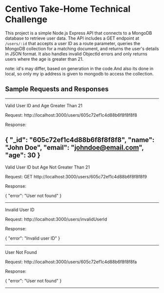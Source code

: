 # Centivo Take-Home Technical Challenge

This project is a simple Node.js Express API that connects to a MongoDB database to retrieve user data. 
The API includes a GET endpoint at `/users/:id` that accepts a user ID as a route parameter, queries the MongoDB collection for a matching document,
and returns the user's details in JSON format. It also handles invalid ObjectId errors and only returns users where the age is greater than 21.

note: id's may differ, based on generation in the code.And also its done in local, so only my ip address is given to mongodb to access the collection.


## Sample Requests and Responses
----------------------------------------------------------------------------------------------------------------------------------------------------------
Valid User ID and Age Greater Than 21

Request:
http://localhost:3000/users/605c72ef1c4d88b6f8f8f8f8

Response:

{
  "_id": "605c72ef1c4d88b6f8f8f8f8",
  "name": "John Doe",
  "email": "johndoe@email.com",
  "age": 30
}
----------------------------------------------------------------------------------------------------------------------------------------------------------

Valid User ID but Age Not Greater Than 21

Request:
GET http://localhost:3000/users/605c72ef1c4d88b6f8f8f8f9

Response:

{
  "error": "User not found"
}

----------------------------------------------------------------------------------------------------------------------------------------------------------
Invalid User ID

Request:
http://localhost:3000/users/invalidUserId

Response:

{
  "error": "Invalid user ID"
}

----------------------------------------------------------------------------------------------------------------------------------------------------------
User Not Found

Request:
http://localhost:3000/users/605c72ef1c4d88b6f8f8f8fa

Response:

{
  "error": "User not found"
}

----------------------------------------------------------------------------------------------------------------------------------------------------------
